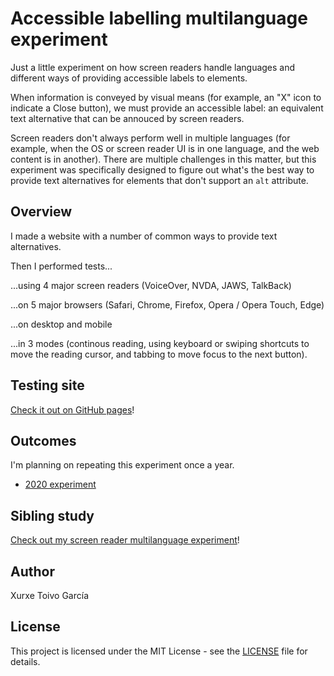 # Accessible labelling multilanguage experiment

Just a little experiment on how screen readers handle languages and different ways of providing accessible labels to elements.

When information is conveyed by visual means (for example, an "X" icon to indicate a Close button), we must provide an accessible label: an equivalent text alternative that can be annouced by screen readers.

Screen readers don't always perform well in multiple languages (for example, when the OS or screen reader UI is in one language, and the web content is in another). There are multiple challenges in this matter, but this experiment was specifically designed to figure out what's the best way to provide text alternatives for elements that don't support an `alt` attribute.

## Overview

I made a website with a number of common ways to provide text alternatives.

Then I performed tests...

...using 4 major screen readers (VoiceOver, NVDA, JAWS, TalkBack)

...on 5 major browsers (Safari, Chrome, Firefox, Opera / Opera Touch, Edge)

...on desktop and mobile

...in 3 modes (continous reading, using keyboard or swiping shortcuts to move the reading cursor, and tabbing to move focus to the next button).

## Testing site

[Check it out on GitHub pages](https://xurxe.github.io/accessible-labelling-multilanguage-experiment/)!

## Outcomes

I'm planning on repeating this experiment once a year.

- [2020 experiment](2020-04)

## Sibling study

[Check out my screen reader multilanguage experiment](https://github.com/xurxe/screenreader-multilanguage-experiment)!

## Author

Xurxe Toivo García

## License

This project is licensed under the MIT License - see the [LICENSE](LICENSE) file for details.

